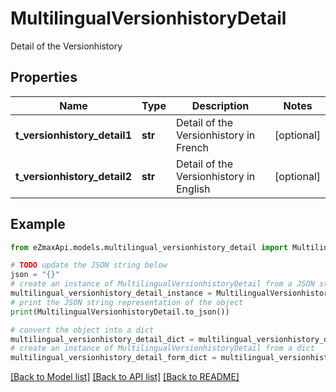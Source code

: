 # MultilingualVersionhistoryDetail

Detail of the Versionhistory

## Properties

Name | Type | Description | Notes
------------ | ------------- | ------------- | -------------
**t_versionhistory_detail1** | **str** | Detail of the Versionhistory in French | [optional] 
**t_versionhistory_detail2** | **str** | Detail of the Versionhistory in English | [optional] 

## Example

```python
from eZmaxApi.models.multilingual_versionhistory_detail import MultilingualVersionhistoryDetail

# TODO update the JSON string below
json = "{}"
# create an instance of MultilingualVersionhistoryDetail from a JSON string
multilingual_versionhistory_detail_instance = MultilingualVersionhistoryDetail.from_json(json)
# print the JSON string representation of the object
print(MultilingualVersionhistoryDetail.to_json())

# convert the object into a dict
multilingual_versionhistory_detail_dict = multilingual_versionhistory_detail_instance.to_dict()
# create an instance of MultilingualVersionhistoryDetail from a dict
multilingual_versionhistory_detail_form_dict = multilingual_versionhistory_detail.from_dict(multilingual_versionhistory_detail_dict)
```
[[Back to Model list]](../README.md#documentation-for-models) [[Back to API list]](../README.md#documentation-for-api-endpoints) [[Back to README]](../README.md)


